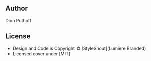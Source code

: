 
## Author

Dion Puthoff

## License

 - Design and Code is Copyright &copy; [StyleShout](Lumière Branded)
 - Licensed cover under [MIT]

